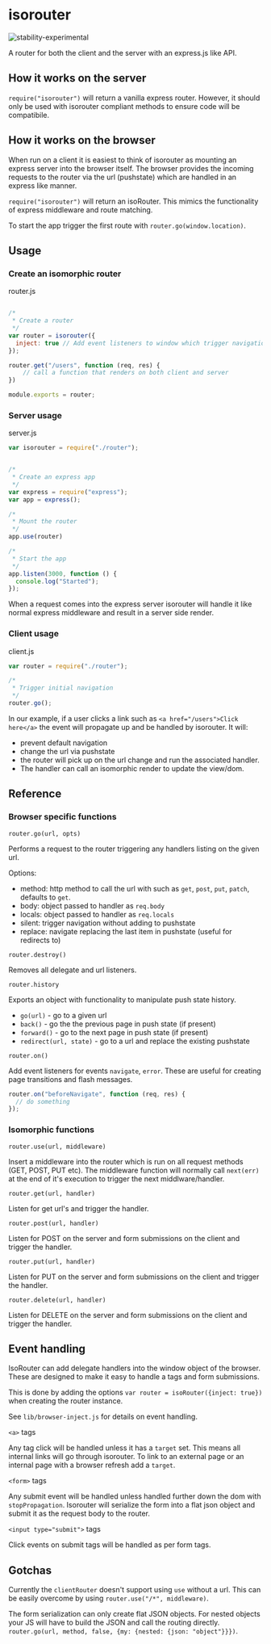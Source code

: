 # isorouter
![stability-experimental](https://img.shields.io/badge/stability-experimental-orange.svg)

A router for both the client and the server with an express.js like API.

## How it works on the server

`require("isorouter")` will return a vanilla express router. However, it should only be used with isorouter compliant methods to ensure code will be compatibile.

## How it works on the browser

When run on a client it is easiest to think of isorouter as mounting an express server into the browser itself. The browser provides the incoming requests to the router via the url (pushstate) which are handled in an express like manner.

`require("isorouter")` will return an isoRouter. This mimics the functionality of express middleware and route matching.

To start the app trigger the first route with `router.go(window.location)`.

## Usage

### Create an isomorphic router

router.js
```js

/*
 * Create a router
 */
var router = isorouter({
  inject: true // Add event listeners to window which trigger navigation such as tags and forms
});

router.get("/users", function (req, res) {
    // call a function that renders on both client and server
})

module.exports = router;
```

### Server usage

server.js
```js
var isorouter = require("./router");


/*
 * Create an express app
 */
var express = require("express");
var app = express();

/*
 * Mount the router
 */
app.use(router)

/*
 * Start the app
 */
app.listen(3000, function () {
  console.log("Started");
});
```

When a request comes into the express server isorouter will handle it like normal express middleware and result in a server side render.

### Client usage

client.js
```js
var router = require("./router");

/*
 * Trigger initial navigation
 */
router.go();
```

In our example, if a user clicks a link such as `<a href="/users">Click here</a>` the event will propagate up and be handled by isorouter. It will:

* prevent default navigation
* change the url via pushstate
* the router will pick up on the url change and run the associated handler.
* The handler can call an isomorphic render to update the view/dom.

## Reference

### Browser specific functions

`router.go(url, opts)`

Performs a request to the router triggering any handlers listing on the given url.

Options:

* method: http method to call the url with such as `get`, `post`, `put`, `patch`, defaults to `get`.
* body: object passed to handler as `req.body`
* locals: object passed to handler as `req.locals`
* silent: trigger navigation without adding to pushstate
* replace: navigate replacing the last item in pushstate (useful for redirects to)

`router.destroy()`

Removes all delegate and url listeners.

`router.history`

Exports an object with functionality to manipulate push state history.

* `go(url)` - go to a given url
* `back()` - go the the previous page in push state (if present)
* `forward()` - go to the next page in push state (if present)
* `redirect(url, state)` - go to a url and replace the existing pushstate

`router.on()`

Add event listeners for events `navigate`, `error`. These are useful for creating page transitions and flash messages.

```js
router.on("beforeNavigate", function (req, res) {
  // do something
});
```

### Isomorphic functions

`router.use(url, middleware)`

Insert a middleware into the router which is run on all request methods (GET, POST, PUT etc). The middleware function will normally call `next(err)` at the end of it's execution to trigger the next middlware/handler.

`router.get(url, handler)`

Listen for get url's and trigger the handler.

`router.post(url, handler)`

Listen for POST on the server and form submissions on the client and trigger the handler.

`router.put(url, handler)`

Listen for PUT on the server and form submissions on the client and trigger the handler.

`router.delete(url, handler)`

Listen for DELETE on the server and form submissions on the client and trigger the handler.

## Event handling

IsoRouter can add delegate handlers into the window object of the browser. These are designed to make it easy to handle a tags and form submissions.

This is done by adding the options `var router = isoRouter({inject: true})` when creating the router instance.

See `lib/browser-inject.js` for details on event handling.

`<a>` tags

Any <a> tag click will be handled unless it has a `target` set. This means all internal links will go through isorouter. To link to an external page or an internal page with a browser refresh add a `target`.

`<form>` tags

Any submit event will be handled unless handled further down the dom with `stopPropagation`. Isorouter will serialize the form into a flat json object and submit it as the request body to the router.

`<input type="submit">` tags

Click events on submit tags will be handled as per form tags.

## Gotchas

Currently the `clientRouter` doesn't support using `use` without a url. This can be easily overcome by using `router.use("/*", middleware)`.

The form serialization can only create flat JSON objects. For nested objects your JS will have to build the JSON and call the routing directly. `router.go(url, method, false, {my: {nested: {json: "object"}}})`.

